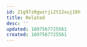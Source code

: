 ```yaml
---
id: 21g97z0gwzrji2t12xuj16h
title: Related
desc: ''
updated: 1697567725561
created: 1697567725561
---
```

